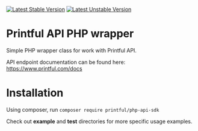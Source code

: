 [![Latest Stable Version](https://poser.pugx.org/printful/php-api-sdk/v/stable.svg)](https://packagist.org/packages/printful/php-api-sdk)
[![Latest Unstable Version](https://poser.pugx.org/printful/php-api-sdk/v/unstable.svg)](https://packagist.org/packages/printful/php-api-sdk)

# Printful API PHP wrapper

Simple PHP wrapper class for work with Printful API.

API endpoint documentation can be found here: https://www.printful.com/docs

# Installation

Using composer, run `composer require printful/php-api-sdk`

Check out **example** and **test** directories for more specific usage examples.

